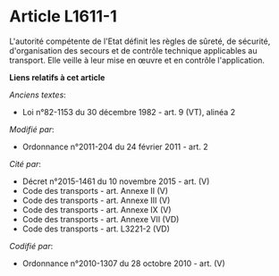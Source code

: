 # Article L1611-1

L'autorité compétente de l'Etat  définit les règles de sûreté,  de sécurité, d'organisation des secours et de contrôle
technique applicables au transport. Elle veille à leur mise en œuvre et en contrôle l'application.

**Liens relatifs à cet article**

_Anciens textes_:

  - Loi n°82-1153 du 30 décembre 1982 - art. 9 (VT), alinéa 2

_Modifié par_:

  - Ordonnance n°2011-204 du 24 février 2011 - art. 2

_Cité par_:

  - Décret n°2015-1461 du 10 novembre 2015 - art. (V)
  - Code des transports - art. Annexe II (V)
  - Code des transports - art. Annexe III (V)
  - Code des transports - art. Annexe IX (V)
  - Code des transports - art. Annexe VII (VD)
  - Code des transports - art. L3221-2 (VD)

_Codifié par_:

  - Ordonnance n°2010-1307 du 28 octobre 2010 - art. (V)
